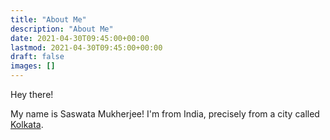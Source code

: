 ```yaml
---
title: "About Me"
description: "About Me"
date: 2021-04-30T09:45:00+00:00
lastmod: 2021-04-30T09:45:00+00:00
draft: false
images: []
---
```

Hey there!

My name is Saswata Mukherjee! I'm from India, precisely from a city called [Kolkata](https://youtu.be/_HOfihkdTsc).